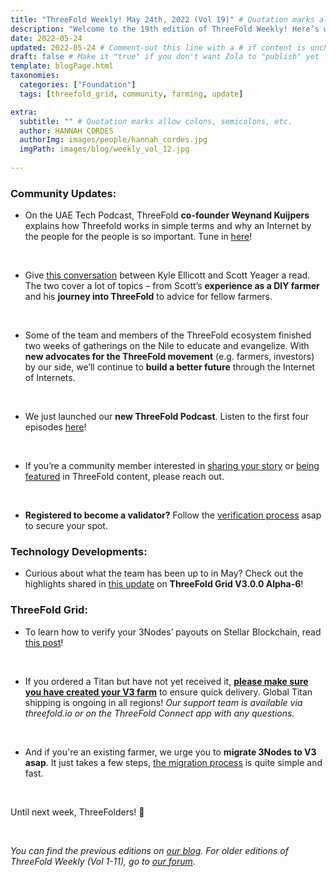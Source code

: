 ```yaml
---
title: "ThreeFold Weekly! May 24th, 2022 (Vol 19)" # Quotation marks allow colons, semicolons, etc.
description: "Welcome to the 19th edition of ThreeFold Weekly! Here’s what happened in the ThreeFold universe last week." # Quotation marks allow colons, semicolons, etc.
date: 2022-05-24
updated: 2022-05-24 # Comment-out this line with a # if content is unchanged
draft: false # Make it "true" if you don't want Zola to "publish" yet
template: blogPage.html
taxonomies:
  categories: ["Foundation"]
  tags: [threefold_grid, community, farming, update]

extra:
  subtitle: "" # Quotation marks allow colons, semicolons, etc.
  author: HANNAH CORDES
  authorImg: images/people/hannah_cordes.jpg
  imgPath: images/blog/weekly_vol_12.jpg
  
---
```


### Community Updates:

* On the UAE Tech Podcast, ThreeFold **co-founder Weynand Kuijpers** explains how Threefold works in simple terms and why an Internet by the people for the people is so important. Tune in [here](https://www.albawaba.com/business/uae-tech-podcast-threefold-layer-zero-and-peoples-internet-1477554)!

<br/>

* Give [this conversation](https://medium.com/coinmonks/a-farmers-journey-through-yielding-defi-nodes-and-expanding-the-grid-with-threefold-a70a3e3b98ea) between Kyle Ellicott and Scott Yeager a read. The two cover a lot of topics – from Scott’s **experience as a DIY farmer** and his **journey into ThreeFold** to advice for fellow farmers.

<br/>

* Some of the team and members of the ThreeFold ecosystem finished two weeks of gatherings on the Nile to educate and evangelize. With **new advocates for the ThreeFold movement** (e.g. farmers, investors) by our side, we’ll continue to **build a better future** through the Internet of Internets.

<br/>

* We just launched our **new ThreeFold Podcast**. Listen to the first four episodes [here](https://anchor.fm/threefoldpodcast)!

<br/>

* If you’re a community member interested in [sharing your story](https://forum.threefold.io/t/looking-for-farmer-stories-to-share-with-the-world/2398?u=hannahcordes) or [being featured](https://forum.threefold.io/t/looking-for-people-to-feature-in-threefold-content-its-super-simple/2636/3) in ThreeFold content, please reach out.

<br/>

* **Registered to become a validator?** Follow the [verification process](https://forum.threefold.io/t/the-threefold-validators-verification-process/2276) asap to secure your spot.

### Technology Developments:

* Curious about what the team has been up to in May? Check out the highlights shared in [this update](https://forum.threefold.io/t/threefold-product-updates-tfgrid-v3-a-6-plan-may-2022/2808?u=hannahcordes) on **ThreeFold Grid V3.0.0 Alpha-6**!

### ThreeFold Grid: 

* To learn how to verify your 3Nodes’ payouts on Stellar Blockchain, read [this post](https://forum.threefold.io/t/how-to-verify-your-3nodes-payments/2864?u=hannahcordes)!

<br/>

* If you ordered a Titan but have not yet received it, **[please make sure you have created your V3 farm](https://forum.threefold.io/t/creating-your-v3-farm-required-for-open-unshipped-orders/2144)** to ensure quick delivery. Global Titan shipping is ongoing in all regions! *Our support team is available via threefold.io or on the ThreeFold Connect app with any questions.*

<br/>

* And if you're an existing farmer, we urge you to **migrate 3Nodes to V3 asap**. It just takes a few steps, [the migration process](https://forum.threefold.io/t/farming-migration-grid-v2-v3/2143?u=hannahcordes) is quite simple and fast.

<br/>

Until next week, ThreeFolders!  🙌 

<br/>

*You can find the previous editions on [our blog](https://threefold.io/blog). For older editions of ThreeFold Weekly (Vol 1-11), go to [our forum](https://forum.threefold.io/c/ecosystem-developments/41).*